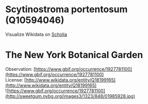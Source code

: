 
Scytinostroma portentosum (Q10594046)
=====================================
  
Visualize Wikidata on [Scholia](https://scholia.toolforge.org/taxon/Q10594046)
# The New York Botanical Garden
  
Observation: [https://www.gbif.org/occurrence/1927781100](https://www.gbif.org/occurrence/1927781100)  
License: [http://www.wikidata.org/entity/Q18199165](http://www.wikidata.org/entity/Q18199165)  
![https://www.gbif.org/occurrence/1927781100](http://sweetgum.nybg.org/images3/1323/848/01985928.jpg)